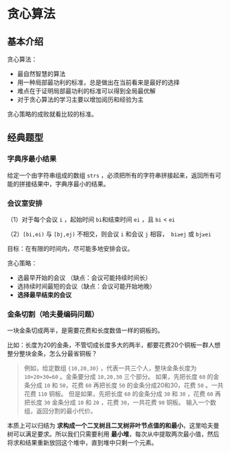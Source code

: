 # 贪心算法

## 基本介绍

贪心算法：

- 最自然智慧的算法
- 用一种局部最功利的标准，总是做出在当前看来是最好的选择
- 难点在于证明局部最功利的标准可以得到全局最优解
- 对于贪心算法的学习主要以增加阅历和经验为主

贪心策略的成败就看比较的标准。

## 经典题型

### 字典序最小结果

给定一个由字符串组成的数组 `strs` ，必须把所有的字符串拼接起来，返回所有可能的拼接结果中，字典序最小的结果。

### 会议室安排

（1）对于每个会议 `i` ，起始时间 `bi`和结束时间 `ei` ，且 `bi` < `ei`

（2）`[bi,ei)` 与 `[bj,ej)` 不相交，则会议 `i` 和会议 `j` 相容，` bi≥ej` 或 `bj≥ei`

目标：在有限的时间内，尽可能多地安排会议。

贪心策略：

- 选最早开始的会议 （缺点：会议可能持续时间长）
- 选持续时间最短的会议（缺点：会议可能开始地晚）
- **选择最早结束的会议**

### 金条切割（哈夫曼编码问题）

一块金条切成两半，是需要花费和长度数值一样的铜板的。

比如：长度为20的金条，不管切成长度多大的两半，都要花费20个铜板一群人想整分整块金条，怎么分最省铜板？

> 例如，给定数组 `{10,20,30}` ，代表一共三个人，整块金条长度为 `10+20+30=60` 。金条要分成 `10,20,30` 三个部分。 如果，先把长度 `60` 的金条分成 `10` 和 `50`，花费 `60` 再把长度 `50` 的金条分成20和30，花费 `50` 。一共花费 `110` 铜板。 但是如果，先把长度 `60` 的金条分成 `30` 和 `30` ，花费 `60` 再把长度 `30` 金条分成 `10` 和 `20` ，花费 `30`，一共花费 `90` 铜板。 输入一个数组，返回分割的最小代价。

本质上可以归结为 **求构成一个二叉树且二叉树非叶节点值的和最小**，这里哈夫曼树可以满足要求。所以我们只需要利用 **最小堆**，每次从中提取两次最小值，然后将求和结果重新放回这个堆中，直到堆中只剩一个元素。

























